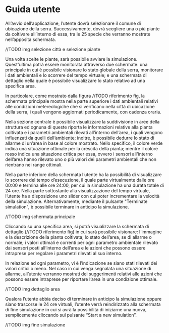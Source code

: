 # Guida utente

All’avvio dell’applicazione, l’utente dovrà selezionare il comune di ubicazione della serra. Successivamente, dovrà  scegliere una o più piante da coltivare all’interno di essa, tra le 25 specie che verranno mostrate nell’apposita schermata.

//TODO img selezione città e selezione piante

Una volta scelte le piante, sarà possibile avviare la simulazione. Quest'ultima potrà essere monitorata attraverso due schermate: una principale in cui è possibile visionare lo stato globale della serra, monitorare i dati ambientali e lo scorrere del tempo virtuale; e una schermata di dettaglio nella quale è possibile visualizzare lo stato relativo ad una specifica area.

In particolare, come mostrato dalla figura //TODO riferimento fig, la schermata principale mostra nella parte superiore i dati ambientali relativi alle condizioni metereologiche che si verificano nella città di ubicazione della serra, i quali vengono aggiornati periodicamente, con cadenza oraria.
 
Nella sezione centrale è possibile visualizzare la suddivisione in aree della struttura ed ognuna di queste riporta le informazioni relative alla pianta coltivata e i parametri ambientali rilevati all’interno dell’area, i quali vengono influenzati da quelli dell’ambiente; inoltre, è possibile dedurre lo stato di allarme di un’area in base al colore mostrato. Nello specifico, il colore verde indica una situazione ottimale per la crescita della pianta; mentre il colore rosso indica una situazione critica per essa, ovvero i sensori all'interno dell’area hanno rilevato uno o più valori dei parametri ambientali che non rientrano nei range ottimali.

Nella parte inferiore della schermata l’utente ha la possibilità di visualizzare lo scorrere del tempo d’esecuzione, il quale parte virtualmente dalle ore 00:00 e termina alle ore 24:00, per cui la simulazione ha una durata totale di 24 ore. Nella parte sottostante alla visualizzazione del tempo virtuale, l’utente ha a disposizione uno slider con cui poter incrementare la velocità della simulazione. Alternativamente, mediante il pulsante "Terminate simulation", è possibile terminare in anticipo la simulazione.

//TODO img schermata principale

Cliccando su una specifica area, si potrà visualizzare la schermata di dettaglio (//TODO riferimento fig) in cui sarà possibile visionare: l’immagine e la descrizione della pianta coltivata; lo stato dell’area, se di allarme o normale; i valori ottimali e correnti per ogni parametro ambientale rilevato dai sensori posti all’interno dell’area e le azioni che possono essere intraprese per regolare i parametri rilevati al suo interno.

In relazione ad ogni parametro, vi è l’indicazione se siano stati rilevati dei valori critici o meno. Nel caso in cui venga segnalata una situazione di allarme, all’utente verranno mostrati dei suggerimenti relativi alle azioni che possono essere intraprese per riportare l’area in una condizione ottimale.

//TODO img dettaglio area

Qualora l’utente abbia deciso di terminare in anticipo la simulazione oppure siano trascorse le 24 ore virtuali, l’utente verrà reindirizzato alla schermata di fine simulazione in cui si avrà la possibilità di iniziarne una nuova, semplicemente cliccando sul pulsante “Start a new simulation”.

//TODO img fine simulazione
